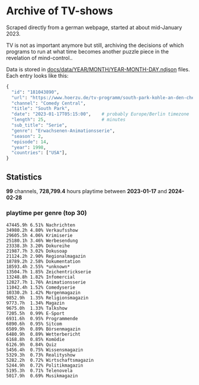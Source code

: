 # Archive of TV-shows

Scraped directly from a german webpage, started at about mid-January 2023.

TV is not as important anymore but still, archiving the decisions of which programs to run at what time
becomes another puzzle piece in the revelation of mind-control.. 

Data is stored in [docs/data/YEAR/MONTH/YEAR-MONTH-DAY.ndjson](docs/data/) files. 
Each entry looks like this:

```python
{
  "id": "181043890", 
  "url": "https://www.hoerzu.de/tv-programm/south-park-kohle-an-den-chefkoch/bid_181043890/", 
  "channel": "Comedy Central", 
  "title": "South Park", 
  "date": "2023-01-17T05:15:00",    # probably Europe/Berlin timezone 
  "length": 25,                     # minutes 
  "sub_title": "Serie", 
  "genre": "Erwachsenen-Animationsserie", 
  "season": 2, 
  "episode": 14, 
  "year": 1998, 
  "countries": ["USA"],
}
```

## Statistics

**99** channels, **728,799.4** hours playtime between **2023-01-17** and **2024-02-28**


### playtime per genre (top 30)

    47445.9h 6.51% Nachrichten
    34980.2h 4.80% Verkaufsshow
    29605.5h 4.06% Krimiserie
    25180.1h 3.46% Werbesendung
    23338.3h 3.20% Dokureihe
    21987.7h 3.02% Dokusoap
    21124.2h 2.90% Regionalmagazin
    18789.2h 2.58% Dokumentation
    18593.4h 2.55% *unknown*
    13504.7h 1.85% Zeichentrickserie
    13248.8h 1.82% Infomercial
    12827.7h 1.76% Animationsserie
    11042.4h 1.52% Comedyserie
    10330.2h 1.42% Morgenmagazin
    9852.9h  1.35% Religionsmagazin
    9773.7h  1.34% Magazin
    9675.0h  1.33% Talkshow
    7205.5h  0.99% E-Sport
    6931.6h  0.95% Programmende
    6890.6h  0.95% Sitcom
    6509.9h  0.89% Börsenmagazin
    6480.9h  0.89% Wetterbericht
    6168.8h  0.85% Komödie
    6126.9h  0.84% Quiz
    5456.4h  0.75% Wissensmagazin
    5329.3h  0.73% Realityshow
    5282.2h  0.72% Wirtschaftsmagazin
    5244.9h  0.72% Politikmagazin
    5195.3h  0.71% Telenovela
    5017.9h  0.69% Musikmagazin

